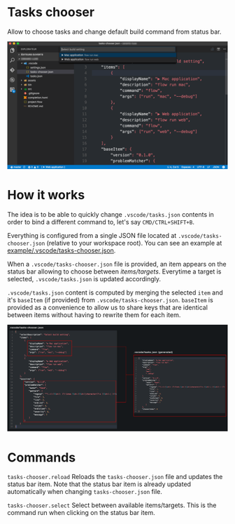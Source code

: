 # Tasks chooser

Allow to choose tasks and change default build command from status bar.

![Screenshot](/docs/screenshot.png)

# How it works

The idea is to be able to quickly change `.vscode/tasks.json` contents in order to bind a different command to, let's say `CMD/CTRL+SHIFT+B`.

Everything is configured from a single JSON file located at `.vscode/tasks-chooser.json` (relative to your workspace root).
You can see an example at [example/.vscode/tasks-chooser.json](https://github.com/jeremyfa/vscode-tasks-chooser/tree/master/example/.vscode/tasks-chooser.json).

When a `.vscode/tasks-chooser.json` file is provided, an item appears on the status bar allowing to choose between _items/targets_.
Everytime a target is selected, `.vscode/tasks.json` is updated accordingly.

`.vscode/tasks.json` content is computed by merging the selected `item` and it's `baseItem` (if provided) from `.vscode/tasks-chooser.json`.
`baseItem` is provided as a convenience to allow us to share keys that are identical between items without having to rewrite them for each item.

![How it works](/docs/howitworks.png)

# Commands

`tasks-chooser.reload` Reloads the `tasks-chooser.json` file and updates the status bar item. Note that the status bar item is already updated automatically when changing `tasks-chooser.json` file.

`tasks-chooser.select` Select between available items/targets. This is the command run when clicking on the status bar item.
